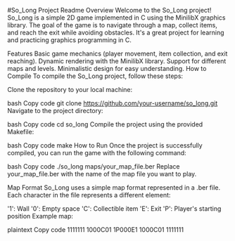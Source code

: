 #So_Long Project Readme
Overview
Welcome to the So_Long project! So_Long is a simple 2D game implemented in C using the MinilibX graphics library. The goal of the game is to navigate through a map, collect items, and reach the exit while avoiding obstacles. It's a great project for learning and practicing graphics programming in C.


Features
Basic game mechanics (player movement, item collection, and exit reaching).
Dynamic rendering with the MinilibX library.
Support for different maps and levels.
Minimalistic design for easy understanding.
How to Compile
To compile the So_Long project, follow these steps:

Clone the repository to your local machine:

bash
Copy code
git clone https://github.com/your-username/so_long.git
Navigate to the project directory:

bash
Copy code
cd so_long
Compile the project using the provided Makefile:

bash
Copy code
make
How to Run
Once the project is successfully compiled, you can run the game with the following command:

bash
Copy code
./so_long maps/your_map_file.ber
Replace your_map_file.ber with the name of the map file you want to play.

Map Format
So_Long uses a simple map format represented in a .ber file. Each character in the file represents a different element:

'1': Wall
'0': Empty space
'C': Collectible item
'E': Exit
'P': Player's starting position
Example map:

plaintext
Copy code
1111111
1000C01
1P000E1
1000C01
1111111
